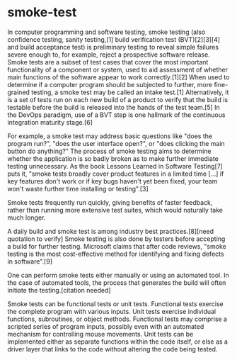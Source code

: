 # smoke-test
In computer programming and software testing, smoke testing (also confidence testing, sanity testing,[1] build verification test (BVT)[2][3][4] and build acceptance test) is preliminary testing to reveal simple failures severe enough to, for example, reject a prospective software release. Smoke tests are a subset of test cases that cover the most important functionality of a component or system, used to aid assessment of whether main functions of the software appear to work correctly.[1][2] When used to determine if a computer program should be subjected to further, more fine-grained testing, a smoke test may be called an intake test.[1] Alternatively, it is a set of tests run on each new build of a product to verify that the build is testable before the build is released into the hands of the test team.[5] In the DevOps paradigm, use of a BVT step is one hallmark of the continuous integration maturity stage.[6]

For example, a smoke test may address basic questions like "does the program run?", "does the user interface open?", or "does clicking the main button do anything?" The process of smoke testing aims to determine whether the application is so badly broken as to make further immediate testing unnecessary. As the book Lessons Learned in Software Testing[7] puts it, "smoke tests broadly cover product features in a limited time [...] if key features don't work or if key bugs haven't yet been fixed, your team won't waste further time installing or testing".[3]

Smoke tests frequently run quickly, giving benefits of faster feedback, rather than running more extensive test suites, which would naturally take much longer.

A daily build and smoke test is among industry best practices.[8][need quotation to verify] Smoke testing is also done by testers before accepting a build for further testing. Microsoft claims that after code reviews, "smoke testing is the most cost-effective method for identifying and fixing defects in software".[9]

One can perform smoke tests either manually or using an automated tool. In the case of automated tools, the process that generates the build will often initiate the testing.[citation needed]

Smoke tests can be functional tests or unit tests. Functional tests exercise the complete program with various inputs. Unit tests exercise individual functions, subroutines, or object methods. Functional tests may comprise a scripted series of program inputs, possibly even with an automated mechanism for controlling mouse movements. Unit tests can be implemented either as separate functions within the code itself, or else as a driver layer that links to the code without altering the code being tested.
